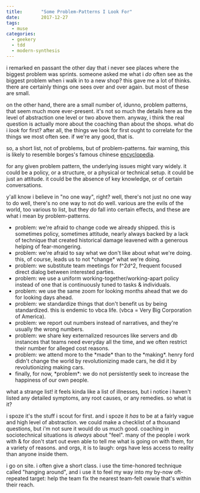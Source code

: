 ```yaml
---
title:       "Some Problem-Patterns I Look For"
date:        2017-12-27
tags:
  - muse
categories:
  - geekery
  - tdd
  - modern-synthesis
---
```

i remarked en passant the other day that i never see places where the biggest problem was sprints. someone asked me what i *do* often see as the biggest problem when i walk in to a new shop? this gave me a lot of thinks. there are certainly things one sees over and over again. but most of these are small.

on the other hand, there are a small number of, idunno, problem patterns, that seem much more ever-present. it's not so much the details here as the level of abstraction one level or two above them. anyway, i think the real question is actually more about the coaching than about the shops. what do i *look* for first? after all, the things we look for first ought to correlate for the things we most often see. if we're any good, that is.

so, a short list, not of problems, but of problem-patterns. fair warning, this is likely to resemble borges's famous chinese <a href="https://en.wikipedia.org/wiki/Celestial_Emporium_of_Benevolent_Knowledge">encyclopedia</a>.

for any given problem pattern, the underlying issues might vary widely. it could be a policy, or a structure, or a physical or technical setup. it could be just an attitude. it could be the absence of key knowledge, or of certain conversations.

y'all know i believe in "no one way", right? well, there's not just no one way to do well, there's no one way to not do well. various are the evils of the world, too various to list, but they *do* fall into certain effects, and these are what i mean by problem-patterns.
<ul>
 	<li>problem: we're afraid to change code we already shipped. this is sometimes policy, sometimes attitude, nearly always backed by a lack of technique that created historical damage leavened with a generous helping of fear-mongering.</li>
 	<li>problem: we're afraid to say what we don't like about what we're doing. this, of course, leads us to not *change* what we're doing.</li>
 	<li>problem: we substitute team meetings for f^2d^2, frequent focused direct dialog between interested parties.</li>
 	<li>problem: we use a uniform working-together/working-apart policy instead of one that is continuously tuned to tasks &amp; individuals.</li>
 	<li>problem: we use the same zoom for looking months ahead that we do for looking days ahead.</li>
 	<li>problem: we standardize things that don't benefit us by being standardized. this is endemic to vbca life. (vbca = Very Big Corporation of America).</li>
 	<li>problem: we report out numbers instead of narratives, and they're usually the wrong numbers.</li>
 	<li>problem: we share key externalized resources like servers and db instances that teams need everyday all the time, and we often restrict their number for alleged cost reasons.</li>
 	<li>problem: we attend more to the *made* than to the *making*. henry ford didn't change the world by revolutionizing made cars, he did it by revolutionizing making cars.</li>
 	<li>finally, for now, *problem*: we do not persistently seek to increase the happiness of our own people.</li>
</ul>
what a strange list! it feels kinda like a list of illnesses, but i notice i haven't listed any detailed symptoms, any root causes, or any remedies. so what is it?

i spoze it's the stuff i scout for first. and i spoze it *has* to be at a fairly vague and high level of abstraction. we could make a checklist of a thousand questions, but i'm not sure it would do us much good. coaching in sociotechnical situations is *always* about "feel". many of the people i work with &amp; for don't start out even able to tell me what is going on with them, for a variety of reasons. and orgs, it is to laugh: orgs have less access to reality than anyone inside them.

i go on site. i often give a short class. i use the time-honored technique called "hanging around", and i use it to feel my way into my by-now oft-repeated target: help the team fix the nearest team-felt owwie that's within their reach.